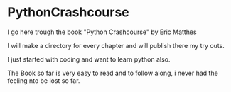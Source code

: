 # PythonCrashcourse
I go here trough the book "Python Crashcourse" by Eric Matthes

I will make a directory for every chapter and will publish there my try outs.

I just started with coding and want to learn python also.

The Book so far is very easy to read and to follow along,
i never had the feeling nto be lost so far.